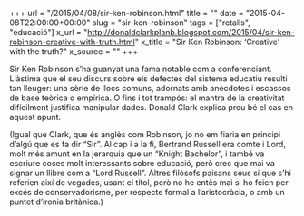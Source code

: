 +++
url = "/2015/04/08/sir-ken-robinson.html"
title = ""
date = "2015-04-08T22:00:00+00:00"
slug = "sir-ken-robinson"
tags = ["retalls", "educació"]
x_url = "http://donaldclarkplanb.blogspot.com/2015/04/sir-ken-robinson-creative-with-truth.html"
x_title = "Sir Ken Robinson: ‘Creative’ with the truth?"
x_source = ""
+++


Sir Ken Robinson s’ha guanyat una fama notable com a conferenciant. Llàstima que el seu discurs sobre els defectes del sistema educatiu resulti tan lleuger: una sèrie de llocs comuns, adornats amb anècdotes i escassos de base teòrica o empírica. O fins i tot trampós: el mantra de la creativitat difícilment justifica manipular dades. Donald Clark explica prou bé el cas en aquest apunt.

(Igual que Clark, que és anglès com Robinson, jo no em fiaria en principi d’algú que es fa dir “Sir”. Al cap i a la fi, Bertrand Russell era comte i Lord, molt més amunt en la jerarquia que un “Knight Bachelor”, i també va escriure coses molt interessants sobre educació, però crec que mai va signar un llibre com a “Lord Russell”. Altres filòsofs paisans seus sí que s’hi referien així de vegades, usant el títol, però no he entès mai si ho feien per excés de conservadorisme, per respecte formal a l’aristocràcia, o amb un puntet d’ironia britànica.)

